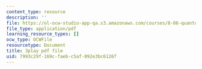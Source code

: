 ```yaml
---
content_type: resource
description: ''
file: https://ol-ocw-studio-app-qa.s3.amazonaws.com/courses/8-06-quantum-physics-iii-spring-2018/7993c29f169cfaebc5af092e3bc6126f_tl7q_VZ3eIQ.pdf
file_type: application/pdf
learning_resource_types: []
ocw_type: OCWFile
resourcetype: Document
title: 3play pdf file
uid: 7993c29f-169c-faeb-c5af-092e3bc6126f
---
```

